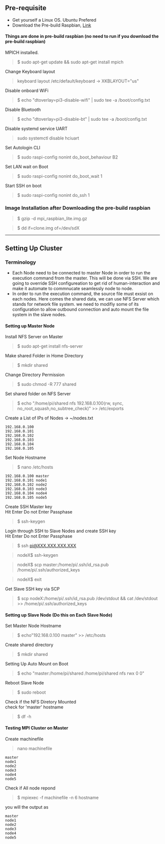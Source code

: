 ## Pre-requisite
- Get yourself a Linux OS. Ubuntu Prefered
- Download the Pre-build Raspbian, [Link](https://drive.google.com/open?id=1ZE4F_4L35xWDauFQV3xF_Dgn57y48GdF)

#### Things are done in pre-build raspbian (no need to run if you download the pre-build raspbian)
MPICH installed.
> $ sudo apt-get update && sudo apt-get install mpich

Change Keyboard layout
> keyboard layout /etc/default/keyboard -> XKBLAYOUT="us"

Disable onboard WiFi
> $ echo "dtoverlay=pi3-disable-wifi" | sudo tee -a /boot/config.txt

Disable Bluetooth

> $ echo "dtoverlay=pi3-disable-bt" | sudo tee -a /boot/config.txt

Disable systemd service UART

> sudo systemctl disable hciuart

Set Autologin CLI
> $ sudo raspi-config nonint do_boot_behaviour B2

Set LAN wait on Boot
> $ sudo raspi-config nonint do_boot_wait 1

Start SSH on boot
> $ sudo raspi-config nonint do_ssh 1

### Image Installation after Downloading the pre-build raspbian

> $ gzip -d mpi_raspbian_lite.img.gz

> $ dd if=clone.img of=/dev/sdX

---

## Setting Up Cluster

### Terminology
- Each Node need to be connected to master Node in order to run the execution command from the master. This will be done via SSH. We are going to override SSH configureation to get rid of human-interaction and make it automate to commnucate seamlessly node to node.
- In order to run the execution command, the source file must exsist on each nodes. Here comes the shared data, we can use NFS Server which stands for network file system. we need to modifiy some of its configuration to allow outbound connection and auto mount the file system in the slave nodes.

#### Setting up Master Node

Install NFS Server on Master
> $ sudo apt-get install nfs-server

Make shared Folder in Home Directory
> $ mkdir shared

Change Directory Permission
> $ sudo chmod -R 777 shared

Set shared folder on NFS Server
> $ echo "/home/pi/shared nfs 192.168.0.100(rw, sync, no_root_squash,no_subtree_check)" >> /etc/exports

Create a List of IPs of Nodes -> ~/nodes.txt
```
192.168.0.100
192.168.0.101
192.168.0.102
192.168.0.103
192.168.0.104
192.168.0.105
```

Set Node Hostname
> $ nano /etc/hosts

```
192.168.0.100 master
192.168.0.101 node1
192.168.0.102 node2
192.168.0.103 node3
192.168.0.104 node4
192.168.0.105 node5
```

Create SSH Master key  
Hit Enter Do not Enter Passphase
> $ ssh-keygen

Login through SSH to Slave Nodes and create SSH key  
Hit Enter Do not Enter Passphase
> $ ssh pi@XXX.XXX.XXX.XXX

> nodeX$ ssh-keygen

> nodeX$ scp master:/home/pi/.ssh/id_rsa.pub /home/pi/.ssh/authorized_keys

> nodeX$ exit

Get Slave SSH key via SCP
> $ scp nodeX:/home/pi/.ssh/id_rsa.pub /dev/stdout && cat /dev/stdout >> /home/pi/.ssh/authorized_keys

#### Setting up Slave Node (Do this on Each Slave Node)

Set Master Node Hostname
> $ echo"192.168.0.100 master" >> /etc/hosts

Create shared directory
> $ mkdir shared

Setting Up Auto Mount on Boot
> $ echo "master:/home/pi/shared /home/pi/shared nfs rwx 0 0"

Reboot Slave Node
> $ sudo reboot

Check if the NFS Diretory Mounted  
check for 'master' hostname
> $ df -h

#### Testing MPI Cluster on Master

Create machinefile
> nano machinefile
```
master
node1
node2
node3
node4
node5
```

Check if All node repond
> $ mpiexec -f machinefile -n 6 hostname

you will the output as
```
master
node1
node2
node3
node4
node5
```
